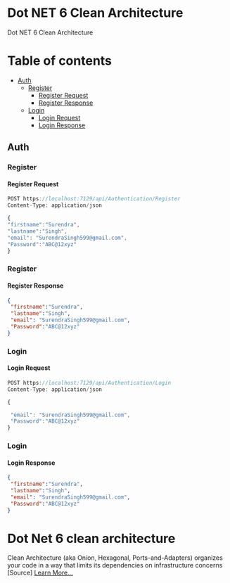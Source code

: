# Dot NET 6 Clean Architecture
Dot NET 6 Clean Architecture 

# Table of contents
- [Auth](#auth)
    - [Register](#register)
        - [Register Request](#register-request)
        - [Register Response](#register-response)
    - [Login](#login)
        - [Login Request](#login-request)
        - [Login Response](#login-response)


## Auth

### Register
#### Register Request
 ```js
POST https://localhost:7129/api/Authentication/Register 
Content-Type: application/json

{
"firstname":"Surendra",
"lastname":"Singh",
"email": "SurendraSingh599@gmail.com",
"Password":"ABC@12xyz"
}

 ```
### Register
#### Register Response
 ```json 
{
  "firstname":"Surendra",
  "lastname":"Singh",
  "email": "SurendraSingh599@gmail.com",
  "Password":"ABC@12xyz"
}
 ```
### Login
#### Login Request
 ```js
POST https://localhost:7129/api/Authentication/Login 
Content-Type: application/json

{

  "email": "SurendraSingh599@gmail.com",
  "Password":"ABC@12xyz"
}

 ```
### Login
#### Login Response
 ```json 
{
  "firstname":"Surendra",
  "lastname":"Singh",
  "email": "SurendraSingh599@gmail.com",
  "Password":"ABC@12xyz"
}
 ``` 



# Dot Net 6 clean architecture


Clean Architecture (aka Onion, Hexagonal, Ports-and-Adapters) organizes your code in a way that limits its dependencies on infrastructure concerns
[Source] <a href="about.htmlhttps://docs.microsoft.com/en-us/events/dotnetconf-2021/clean-architecture-with-aspnet-core-6?TraceId=surendrasingh599@gmail.com">Learn More...<a>
 
 
